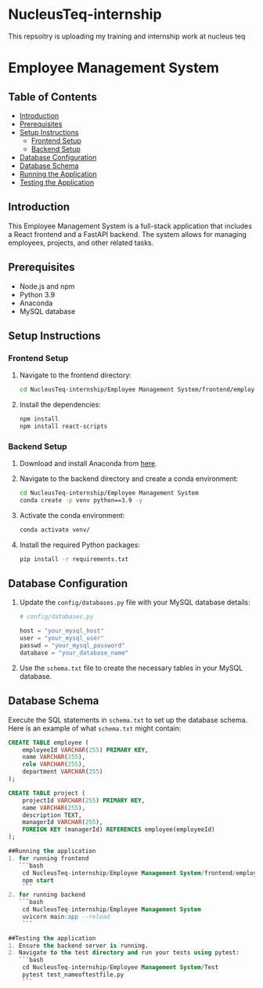 # NucleusTeq-internship
This repsoitry is uploading my training and internship work at nucleus teq

# Employee Management System

## Table of Contents
- [Introduction](#introduction)
- [Prerequisites](#prerequisites)
- [Setup Instructions](#setup-instructions)
  - [Frontend Setup](#frontend-setup)
  - [Backend Setup](#backend-setup)
- [Database Configuration](#database-configuration)
- [Database Schema](#database-schema)
- [Running the Application](#running-the-application)
- [Testing the Application](#testing-the-application)

## Introduction
This Employee Management System is a full-stack application that includes a React frontend and a FastAPI backend. The system allows for managing employees, projects, and other related tasks.

## Prerequisites
- Node.js and npm
- Python 3.9
- Anaconda
- MySQL database

## Setup Instructions

### Frontend Setup
1. Navigate to the frontend directory:
    ```bash
    cd NucleusTeq-internship/Employee Management System/frontend/employee-management-system
    ```
2. Install the dependencies:
    ```bash
    npm install
    npm install react-scripts
    ```

### Backend Setup
1. Download and install Anaconda from [here](https://www.anaconda.com/products/distribution).

2. Navigate to the backend directory and create a conda environment:
    ```bash
    cd NucleusTeq-internship/Employee Management System
    conda create -p venv python==3.9 -y
    ```

3. Activate the conda environment:
    ```bash
    conda activate venv/
    ```

4. Install the required Python packages:
    ```bash
    pip install -r requirements.txt
    ```

## Database Configuration
1. Update the `config/databases.py` file with your MySQL database details:
    ```python
    # config/databases.py

    host = "your_mysql_host"
    user = "your_mysql_user"
    passwd = "your_mysql_password"
    database = "your_database_name"
    ```

2. Use the `schema.txt` file to create the necessary tables in your MySQL database.

## Database Schema
Execute the SQL statements in `schema.txt` to set up the database schema. Here is an example of what `schema.txt` might contain:

```sql
CREATE TABLE employee (
    employeeId VARCHAR(255) PRIMARY KEY,
    name VARCHAR(255),
    role VARCHAR(255),
    department VARCHAR(255)
);

CREATE TABLE project (
    projectId VARCHAR(255) PRIMARY KEY,
    name VARCHAR(255),
    description TEXT,
    managerId VARCHAR(255),
    FOREIGN KEY (managerId) REFERENCES employee(employeeId)
);

##Running the application
1. for running frontend
   ```bash
    cd NucleusTeq-internship/Employee Management System/frontend/employee-management-system
    npm start
    ```
2. for running backend
   ```bash
    cd NucleusTeq-internship/Employee Management System
    uvicorn main:app --reload
    ```

##Testing the application
1. Ensure the backend server is running.
2. Navigate to the test directory and run your tests using pytest:
   ```bash
    cd NucleusTeq-internship/Employee Management System/Test
    pytest test_nameoftestfile.py
    ```

